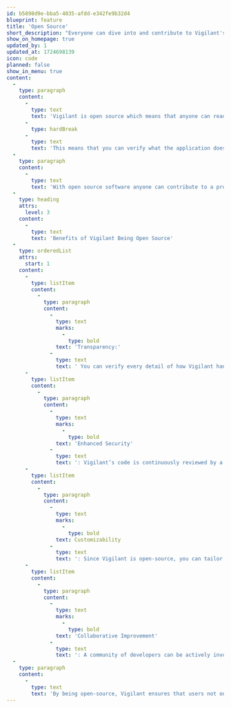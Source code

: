 ```yaml
---
id: b5898d9e-bba5-4035-afdd-e342fe9b32d4
blueprint: feature
title: 'Open Source'
short_description: "Everyone can dive into and contribute to Vigilant's code"
show_on_homepage: true
updated_by: 1
updated_at: 1724698139
icon: code
planned: false
show_in_menu: true
content:
  -
    type: paragraph
    content:
      -
        type: text
        text: 'Vigilant is open source which means that anyone can ready every line of code in this project. '
      -
        type: hardBreak
      -
        type: text
        text: 'This means that you can verify what the application does.'
  -
    type: paragraph
    content:
      -
        type: text
        text: 'With open source software anyone can contribute to a project, if you experience a bug or would like a new feature you can fix / add it yourself!'
  -
    type: heading
    attrs:
      level: 3
    content:
      -
        type: text
        text: 'Benefits of Vigilant Being Open Source'
  -
    type: orderedList
    attrs:
      start: 1
    content:
      -
        type: listItem
        content:
          -
            type: paragraph
            content:
              -
                type: text
                marks:
                  -
                    type: bold
                text: 'Transparency:'
              -
                type: text
                text: ' You can verify every detail of how Vigilant handles your data and ensure there are no hidden processes or unexpected behaviors.'
      -
        type: listItem
        content:
          -
            type: paragraph
            content:
              -
                type: text
                marks:
                  -
                    type: bold
                text: 'Enhanced Security'
              -
                type: text
                text: ': Vigilant’s code is continuously reviewed by a community of developers, allowing potential vulnerabilities to be quickly identified and patched, making it more secure.'
      -
        type: listItem
        content:
          -
            type: paragraph
            content:
              -
                type: text
                marks:
                  -
                    type: bold
                text: Customizability
              -
                type: text
                text: ': Since Vigilant is open-source, you can tailor it to your specific needs, whether by adding integrations, tweaking features, or even building your own extensions.'
      -
        type: listItem
        content:
          -
            type: paragraph
            content:
              -
                type: text
                marks:
                  -
                    type: bold
                text: 'Collaborative Improvement'
              -
                type: text
                text: ': A community of developers can be actively involved in improving Vigilant. If you have suggestions, you can contribute directly or rely on the community to implement enhancements.'
  -
    type: paragraph
    content:
      -
        type: text
        text: 'By being open-source, Vigilant ensures that users not only have control over their privacy and security but also have the power to shape the app to fit their exact requirements.'
---
```

